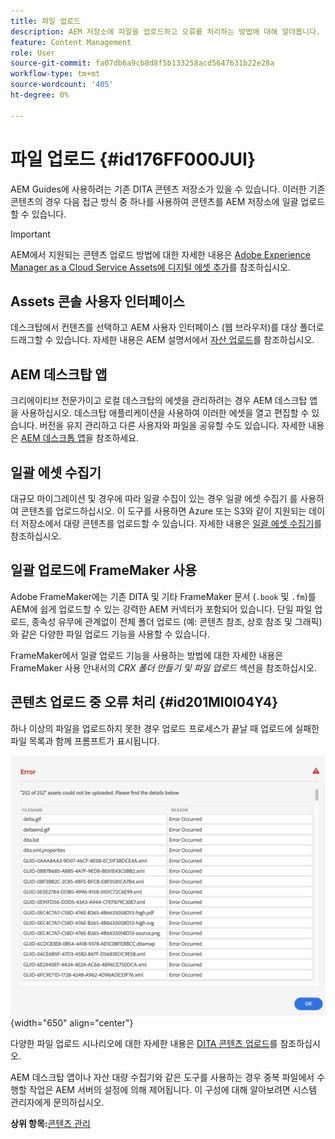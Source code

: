 ```yaml
---
title: 파일 업로드
description: AEM 저장소에 파일을 업로드하고 오류를 처리하는 방법에 대해 알아봅니다. 에셋 콘솔 사용자 인터페이스, AEM 데스크탑 앱, 에셋 일괄 수집기를 알고 일괄 업로드에 FrameMaker을 사용합니다.
feature: Content Management
role: User
source-git-commit: fa07db6a9cb8d8f5b133258acd5647631b22e28a
workflow-type: tm+mt
source-wordcount: '405'
ht-degree: 0%

---
```


# 파일 업로드 {#id176FF000JUI}

AEM Guides에 사용하려는 기존 DITA 콘텐츠 저장소가 있을 수 있습니다. 이러한 기존 콘텐츠의 경우 다음 접근 방식 중 하나를 사용하여 콘텐츠를 AEM 저장소에 일괄 업로드할 수 있습니다.

>[!IMPORTANT]
>
> AEM에서 지원되는 콘텐츠 업로드 방법에 대한 자세한 내용은 [Adobe Experience Manager as a Cloud Service Assets에 디지털 에셋 추가](https://experienceleague.adobe.com/docs/experience-manager-cloud-service/assets/manage/add-assets.html)를 참조하십시오.

## Assets 콘솔 사용자 인터페이스

데스크탑에서 컨텐츠를 선택하고 AEM 사용자 인터페이스 \(웹 브라우저\)를 대상 폴더로 드래그할 수 있습니다. 자세한 내용은 AEM 설명서에서 [자산 업로드](https://experienceleague.adobe.com/docs/experience-manager-cloud-service/assets/manage/add-assets.html#upload-assets)를 참조하십시오.

## AEM 데스크탑 앱

크리에이티브 전문가이고 로컬 데스크탑의 에셋을 관리하려는 경우 AEM 데스크탑 앱을 사용하십시오. 데스크탑 애플리케이션을 사용하여 이러한 에셋을 열고 편집할 수 있습니다. 버전을 유지 관리하고 다른 사용자와 파일을 공유할 수도 있습니다. 자세한 내용은 [AEM 데스크톱 앱](https://experienceleague.adobe.com/docs/experience-manager-desktop-app/using/using.html)을 참조하세요.

## 일괄 에셋 수집기

대규모 마이그레이션 및 경우에 따라 일괄 수집이 있는 경우 일괄 에셋 수집기 를 사용하여 콘텐츠를 업로드하십시오. 이 도구를 사용하면 Azure 또는 S3와 같이 지원되는 데이터 저장소에서 대량 콘텐츠를 업로드할 수 있습니다. 자세한 내용은 [일괄 에셋 수집기](https://experienceleague.adobe.com/docs/experience-manager-cloud-service/assets/manage/add-assets.html?lang=en#asset-bulk-ingestor)를 참조하십시오.

## 일괄 업로드에 FrameMaker 사용

Adobe FrameMaker에는 기존 DITA 및 기타 FrameMaker 문서 \(`.book` 및 `.fm`\)를 AEM에 쉽게 업로드할 수 있는 강력한 AEM 커넥터가 포함되어 있습니다. 단일 파일 업로드, 종속성 유무에 관계없이 전체 폴더 업로드 \(예: 콘텐츠 참조, 상호 참조 및 그래픽\)와 같은 다양한 파일 업로드 기능을 사용할 수 있습니다.

FrameMaker에서 일괄 업로드 기능을 사용하는 방법에 대한 자세한 내용은 FrameMaker 사용 안내서의 *CRX 폴더 만들기 및 파일 업로드* 섹션을 참조하십시오.

## 콘텐츠 업로드 중 오류 처리 {#id201MI0I04Y4}

하나 이상의 파일을 업로드하지 못한 경우 업로드 프로세스가 끝날 때 업로드에 실패한 파일 목록과 함께 프롬프트가 표시됩니다.

![](images/uuid-files-failed-to-upload_cs.png){width="650" align="center"}

다양한 파일 업로드 시나리오에 대한 자세한 내용은 [DITA 콘텐츠 업로드](authoring-file-management.md#)를 참조하십시오.

AEM 데스크탑 앱이나 자산 대량 수집기와 같은 도구를 사용하는 경우 중복 파일에서 수행할 작업은 AEM 서버의 설정에 의해 제어됩니다. 이 구성에 대해 알아보려면 시스템 관리자에게 문의하십시오.

**상위 항목:**[&#x200B;콘텐츠 관리](authoring.md)

